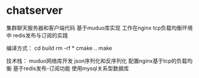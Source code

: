 # chatserver
集群聊天服务器和客户端代码  基于muduo库实现  工作在nginx tcp负载均衡环境中  redis发布与订阅的实践

编译方式：
cd build
rm -rf *
cmake ..
make

技术栈：
muduo网络库开发
json序列化和反序列化
配置nginx基于tcp的负载均衡
基于redis发布-订阅功能
使用mysql关系型数据库
